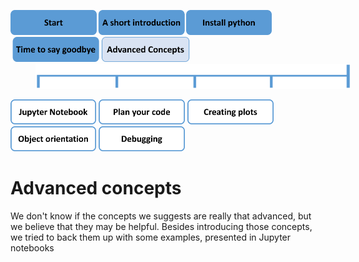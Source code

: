 <a href="https://github.com/RWTH-EBC/EBC-Tutorials/blob/master/EBC-Python-101/README.md"><img src="PicsForChapters/0_Start_filled.png" height="40"></a><a href="1_Short_Introduction.md"><img src="PicsForChapters/1_A_Short_Introduction_filled.png" height="40"></a><a href="2_Install_Python.md"><img src="PicsForChapters/2_Install_Python_filled.png" height="40"></a><a href="3_Time_to_Say_Goodbye.md"><img src="PicsForChapters/3_Time_to_Say_Goodbye_filled.png" height="40"></a><a href="4_Advanced_Concepts.md"><img src="PicsForChapters/4_Advanced_Concepts_transparent.png" height="40"></a>
<img src="PicsForChapters/tree.png" height="40" width="600" hspace="40"><p></p>
<a href="4-1_Jupyter_Notebook.md"><img src="PicsForChapters/4-1_Jupyter_Notebook.png" height="40"></a> <a href="4-2_Plan_Your_Code.md"><img src="PicsForChapters/4-2_Plan_Your_Code.png" height="40"></a> <a href="4-3_Creating_Plots.md"><img src="PicsForChapters/4-3_Creating_Plots.png" height="40"></a> <a href="4-4_Object_Orientation.md"><img src="PicsForChapters/4-4_Object_Orientation.png" height="40"></a> <a href="4-5_Debugging.md"><img src="PicsForChapters/4-5_Debugging.png" height="40"></a>

# Advanced concepts
We don't know if the concepts we suggests are really that advanced, but we believe that they may be helpful. Besides introducing those concepts, we tried to back them up with some examples, presented in Jupyter notebooks
